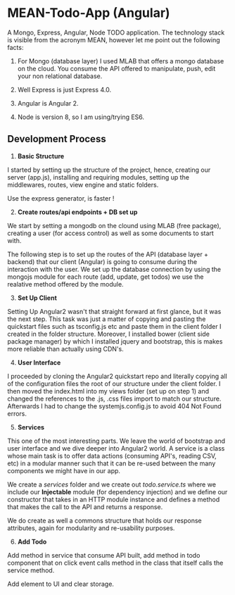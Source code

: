 # **MEAN-Todo-App (Angular)**

A Mongo, Express, Angular, Node TODO application. The technology stack is visible from the acronym MEAN, however let me point out the following facts:

1. For Mongo (database layer) I used MLAB that offers a mongo database on the cloud. You consume the API offered to manipulate, push, edit your non relational database.

2. Well Express is just Express 4.0.
3. Angular is Angular 2.
4. Node is version 8, so I am using/trying ES6.

## **Development Process**

1. **Basic Structure**

I started by setting up the structure of the project, hence, creating our server (app.js), installing and requiring modules, setting up the middlewares, routes, view engine and static folders.

Use the express generator, is faster !

2. **Create routes/api endpoints + DB set up**

We start by setting a mongodb on the clound using MLAB (free package), creating a user (for access control) as well as some documents to start with.

The following step is to set up the routes of the API (database layer + backend) that our client (Angular) is going to consume during the interaction with the user. We set up the database connection by using the mongojs module for each route (add, update, get todos) we use the realative method offered by the module.

3. **Set Up Client**

Setting Up Angular2 wasn't that straight forward at first glance, but it was the next step. This task was just a matter of copying and pasting the quickstart files such as tsconfig.js etc and paste them in the client folder I created in the folder structure. Moreover, I installed bower (client side package manager) by which I installed jquery and bootstrap, this is makes more reliable than actually using CDN's.

4. **User Interface**

I proceeded by cloning the Angular2 quickstart repo and literally copying all of the configuration files the root of our structure under the client folder. I then moved the index.html into my views folder (set up on step 1) and changed the references to the .js, .css files import to match our structure. Afterwards I had to change the systemjs.config.js to avoid 404 Not Found errors.

5. **Services**

This one of the most interesting parts. We leave the world of bootstrap and user interface and we dive deeper into Angular2 world. A service is a class whose main task is to offer data actions (consuming API's, reading CSV, etc) in a modular manner such that it can be re-used between the many components we might have in our app.

We create a *services* folder and we create out *todo.service.ts* where we include our **Injectable** module (for dependency injection) and we define our constructor that takes in an HTTP module instance and defines a method that makes the call to the API and returns a response.

We do create as well a commons structure that holds our response attributes, again for modularity and re-usability purposes.

6. **Add Todo**

Add method in service that consume API built, add method in todo component that on click event calls method in the class that itself calls the service method.

Add element to UI and clear storage.
